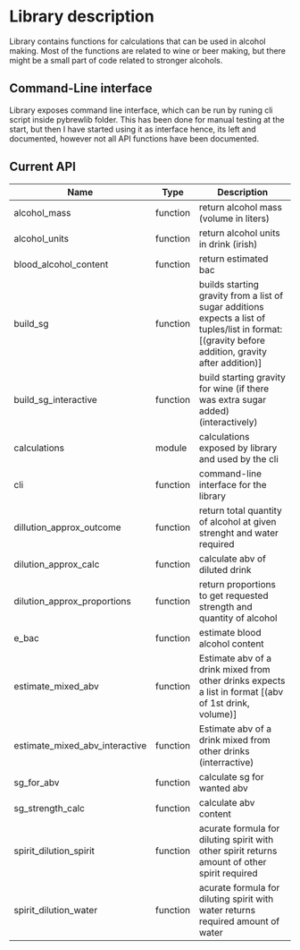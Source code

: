 # Library description
Library contains functions for calculations that can be used in alcohol making.
Most of the functions are related to wine or beer making, but there might be
a small part of code related to stronger alcohols.

## Command-Line interface
Library exposes command line interface, which can be run by runing cli script inside pybrewlib folder.
This has been done for manual testing at the start, but then I have started using it as interface hence,
its left and documented, however not all API functions have been documented.

## Current API

|Name|Type|Description|
|--|--|--|
|alcohol_mass|function| return alcohol mass (volume in liters) |
|alcohol_units|function| return alcohol units in drink (irish) |
|blood_alcohol_content|function| return estimated bac|
|build_sg|function| builds starting gravity from a list of sugar additions expects a list of tuples/list in format: [(gravity before addition, gravity after addition)] |
|build_sg_interactive|function|build starting gravity for wine (if there was extra sugar added) (interactively)|
|calculations|module|calculations exposed by library and used by the cli|
|cli|function|command-line interface for the library|
|dillution_approx_outcome|function| return total quantity of alcohol at given strenght and water required|
|dilution_approx_calc|function|calculate abv of diluted drink|
|dilution_approx_proportions|function|return proportions to get requested strength and quantity of alcohol|
|e_bac|function| estimate blood alcohol content |
|estimate_mixed_abv|function| Estimate abv of a drink mixed from other drinks expects a list in format [(abv of 1st drink, volume)]|
|estimate_mixed_abv_interactive|function| Estimate abv of a drink mixed from other drinks (interractive)|
|sg_for_abv|function|calculate sg for wanted abv|
|sg_strength_calc|function|calculate abv content|
|spirit_dilution_spirit|function|acurate formula for diluting spirit with other spirit returns amount of other spirit required|
|spirit_dilution_water|function|acurate formula for diluting spirit with water returns required amount of water|
